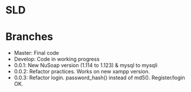 # SLD

# Branches

- Master: Final code
- Develop: Code in working progress
- 0.0.1: New NuSoap version (1.114 to 1.123) & mysql to mysqli
- 0.0.2: Refactor practices. Works on new xampp version.
- 0.0.3: Refactor login. password_hash() instead of md5(). Register/login OK.
